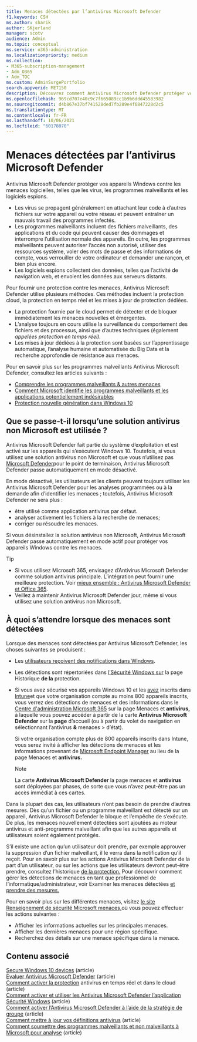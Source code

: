 ```yaml
---
title: Menaces détectées par l’antivirus Microsoft Defender
f1.keywords: CSH
ms.author: sharik
author: SKjerland
manager: scotv
audience: Admin
ms.topic: conceptual
ms.service: o365-administration
ms.localizationpriority: medium
ms.collection:
- M365-subscription-management
- Adm_O365
- Adm_TOC
ms.custom: AdminSurgePortfolio
search.appverid: MET150
description: Découvrez comment Antivirus Microsoft Defender protéger vos appareils Windows contre les menaces logicielles, telles que les virus, les programmes malveillants et les logiciels espions.
ms.openlocfilehash: 969cd707e40c9c7f665089cc1b9b6ddd45583982
ms.sourcegitcommit: d4b867e37bf741528ded7fb289e4f6847228d2c5
ms.translationtype: MT
ms.contentlocale: fr-FR
ms.lasthandoff: 10/06/2021
ms.locfileid: "60178070"
---
```

# <a name="threats-detected-by-microsoft-defender-antivirus"></a>Menaces détectées par l’antivirus Microsoft Defender

Antivirus Microsoft Defender protéger vos appareils Windows contre les menaces logicielles, telles que les virus, les programmes malveillants et les logiciels espions.

- Les virus se propagent généralement en attachant leur code à d’autres fichiers sur votre appareil ou votre réseau et peuvent entraîner un mauvais travail des programmes infectés.
- Les programmes malveillants incluent des fichiers malveillants, des applications et du code qui peuvent causer des dommages et interrompre l’utilisation normale des appareils. En outre, les programmes malveillants peuvent autoriser l’accès non autorisé, utiliser des ressources système, voler des mots de passe et des informations de compte, vous verrouiller de votre ordinateur et demander une rançon, et bien plus encore.
- Les logiciels espions collectent des données, telles que l’activité de navigation web, et envoient les données aux serveurs distants.
 
Pour fournir une protection contre les menaces, Antivirus Microsoft Defender utilise plusieurs méthodes. Ces méthodes incluent la protection cloud, la protection en temps réel et les mises à jour de protection dédiées.

- La protection fournie par le cloud permet de détecter et de bloquer immédiatement les menaces nouvelles et émergentes.
- L’analyse toujours en cours utilise la surveillance du comportement des fichiers et des processus, ainsi que d’autres techniques (également *appelées protection en temps réel).*
- Les mises à jour dédiées à la protection sont basées sur l’apprentissage automatique, l’analyse humaine et automatisée du Big Data et la recherche approfondie de résistance aux menaces. 

Pour en savoir plus sur les programmes malveillants Antivirus Microsoft Defender, consultez les articles suivants : 

- [Comprendre les programmes malveillants & autres menaces](/windows/security/threat-protection/intelligence/understanding-malware)
- [Comment Microsoft identifie les programmes malveillants et les applications potentiellement indésirables](/windows/security/threat-protection/intelligence/criteria)
- [Protection nouvelle génération dans Windows 10](/windows/security/threat-protection/microsoft-defender-antivirus/microsoft-defender-antivirus-in-windows-10)

## <a name="what-happens-when-a-non-microsoft-antivirus-solution-is-used"></a>Que se passe-t-il lorsqu’une solution antivirus non Microsoft est utilisée ? 

Antivirus Microsoft Defender fait partie du système d’exploitation et est activé sur les appareils qui s’exécutent Windows 10. Toutefois, si vous utilisez une solution antivirus non Microsoft et que vous n’utilisez pas [Microsoft Defender](/windows/security/threat-protection/microsoft-defender-atp/microsoft-defender-advanced-threat-protection)pour le point de terminaison, Antivirus Microsoft Defender passe automatiquement en mode désactivé.  

En mode désactivé, les utilisateurs et les clients peuvent toujours utiliser les Antivirus Microsoft Defender pour les analyses programmées ou à la demande afin d’identifier les menaces ; toutefois, Antivirus Microsoft Defender ne sera plus :

- être utilisé comme application antivirus par défaut.
- analyser activement les fichiers à la recherche de menaces;
- corriger ou résoudre les menaces.

Si vous désinstallez la solution antivirus non Microsoft, Antivirus Microsoft Defender passe automatiquement en mode actif pour protéger vos appareils Windows contre les menaces.

> [!TIP]
> - Si vous utilisez Microsoft 365, envisagez d’Antivirus Microsoft Defender comme solution antivirus principale. L’intégration peut fournir une meilleure protection. Voir [mieux ensemble : Antivirus Microsoft Defender et Office 365](/windows/security/threat-protection/microsoft-defender-antivirus/office-365-microsoft-defender-antivirus).
> - Veillez à maintenir Antivirus Microsoft Defender jour, même si vous utilisez une solution antivirus non Microsoft.

## <a name="what-to-expect-when-threats-are-detected"></a>À quoi s’attendre lorsque des menaces sont détectées

Lorsque des menaces sont détectées par Antivirus Microsoft Defender, les choses suivantes se produisent :

- Les [utilisateurs reçoivent des notifications dans Windows](https://support.microsoft.com/windows/8942c744-6198-fe56-4639-34320cf9444e). 
- Les détections sont répertoriées dans [l’Sécurité Windows sur](/windows/security/threat-protection/windows-defender-security-center/windows-defender-security-center) la page Historique **de la** protection.  
- Si vous avez sécurisé vos appareils Windows 10 et les [avez](../setup/secure-win-10-pcs.md) inscrits dans [Intune](/mem/intune/enrollment/windows-enrollment-methods)et que votre organisation compte au moins 800 appareils inscrits, vous verrez des détections de menaces et des informations dans le <a href="https://go.microsoft.com/fwlink/p/?linkid=2024339" target="_blank">Centre d'administration Microsoft 365</a> sur la page Menaces et **antivirus,** à laquelle vous pouvez accéder à partir de la carte **Antivirus Microsoft Defender** sur la **page** d’accueil (ou à partir du volet de navigation en sélectionnant l’antivirus **&** menaces  >  d’état).

    Si votre organisation compte plus de 800 appareils inscrits dans Intune, vous serez invité à afficher les détections de menaces et les informations provenant de [Microsoft Endpoint Manager](/mem/endpoint-manager-overview) au lieu de la page Menaces et **antivirus.**
 
    > [!NOTE]
    > La carte **Antivirus Microsoft Defender** la page menaces et **antivirus** sont déployées par phases, de sorte que vous n’avez peut-être pas un accès immédiat à ces cartes.

Dans la plupart des cas, les utilisateurs n’ont pas besoin de prendre d’autres mesures. Dès qu’un fichier ou un programme malveillant est détecté sur un appareil, Antivirus Microsoft Defender le bloque et l’empêche de s’exécute. De plus, les menaces nouvellement détectées sont ajoutées au moteur antivirus et anti-programme malveillant afin que les autres appareils et utilisateurs soient également protégés.  

S’il existe une action qu’un utilisateur doit prendre, par exemple approuver la suppression d’un fichier malveillant, il le verra dans la notification qu’il reçoit. Pour en savoir plus sur les actions Antivirus Microsoft Defender de la part d’un utilisateur, ou sur les actions que les utilisateurs devront peut-être prendre, consultez l’historique [de la protection.](https://support.microsoft.com/office/f1e5fd95-09b4-46d1-b8c7-1059a1e09708) Pour découvrir comment gérer les détections de menaces en tant que professionnel de l’informatique/administrateur, voir Examiner les menaces détectées [et prendre des mesures.](review-threats-take-action.md)

Pour en savoir plus sur les différentes menaces, visitez <a href="https://www.microsoft.com/wdsi/threats" target="_blank">le site Renseignement de sécurité Microsoft menaces,</a>où vous pouvez effectuer les actions suivantes : 

- Afficher les informations actuelles sur les principales menaces.
- Afficher les dernières menaces pour une région spécifique.
- Recherchez des détails sur une menace spécifique dans la menace.

## <a name="related-content"></a>Contenu associé

[Secure Windows 10 devices](/misc/secure-windows-10-devices.md) (article)\
[Évaluer Antivirus Microsoft Defender](/windows/security/threat-protection/microsoft-defender-antivirus/evaluate-microsoft-defender-antivirus) (article)\
[Comment activer la protection](/mem/intune/user-help/turn-on-defender-windows#turn-on-real-time-and-cloud-delivered-protection) antivirus en temps réel et dans le cloud (article)\
[Comment activer et utiliser les Antivirus Microsoft Defender l’application Sécurité Windows](/windows/security/threat-protection/microsoft-defender-antivirus/microsoft-defender-security-center-antivirus) (article)\
[Comment activer l’Antivirus Microsoft Defender à l’aide de la stratégie de groupe](/mem/intune/user-help/turn-on-defender-windows#turn-on-windows-defender) (article)\
[Comment mettre à jour vos définitions antivirus](/mem/intune/user-help/turn-on-defender-windows#update-your-antivirus-definitions) (article)\
[Comment soumettre des programmes malveillants et non malveillants à Microsoft pour analyse](/microsoft-365/security/office-365-security/submitting-malware-and-non-malware-to-microsoft-for-analysis) (article)
